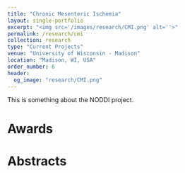 ```yaml
---
title: "Chronic Mesenteric Ischemia"
layout: single-portfolio
excerpt: "<img src='/images/research/CMI.png' alt=''>"
permalink: /research/cmi
collection: research
type: "Current Projects"
venue: "University of Wisconsin - Madison"
location: "Madison, WI, USA"
order_number: 6
header: 
  og_image: "research/CMI.png"
---
```


This is something about the NODDI project.

Awards
======

Abstracts
======
